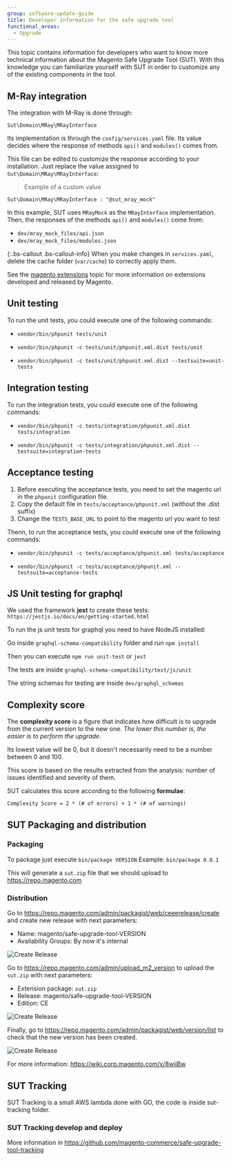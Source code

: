 ```yaml
---
group: software-update-guide
title: Developer information for the safe upgrade tool
functional_areas:
  - Upgrade
---
```


This topic contains information for developers who want to know more technical information about the Magento Safe Upgrade Tool (SUT). With this knowledge you can familiarize yourself with SUT in order to customize any of the existing components in the tool.

## M-Ray integration

The integration with M-Ray is done through:

`Sut\Domain\MRay\MRayInterface`

Its implementation is through the `config/services.yaml` file. Its value decides where the response of methods `api()` and `modules()` comes from.

This file can be edited to customize the response according to your installation. Just replace the value assigned to `Sut\Domain\MRay\MRayInterface`:

> Example of a custom value

`Sut\Domain\MRay\MRayInterface : "@sut_mray_mock"`

In this example, SUT uses `MRayMock` as the `MRayInterface` implementation. Then, the responses of the methods `api()` and `modules()` come 
from:

- `dev/mray_mock_files/api.json`
- `dev/mray_mock_files/modules.json`

{:.bs-callout .bs-callout-info}
When you make changes in `services.yaml`, delete the cache folder (`var/cache`) to correctly apply them.

See the [magento extensions](https://docs.magento.com/user-guide/magento/magento-extensions.html) topic for more information on extensions developed and released by Magento.

## Unit testing

To run the unit tests, you could execute one of the following commands:

- `vendor/bin/phpunit tests/unit`

- `vendor/bin/phpunit -c tests/unit/phpunit.xml.dist tests/unit`

- `vendor/bin/phpunit -c tests/unit/phpunit.xml.dist --testsuite=unit-tests`

## Integration testing

To run the integration tests, you could execute one of the following commands:

- `vendor/bin/phpunit -c tests/integration/phpunit.xml.dist tests/integration`

- `vendor/bin/phpunit -c tests/integration/phpunit.xml.dist --testsuite=integration-tests`

## Acceptance testing

1. Before executing the acceptance tests, you need to set the magento url in the `phpunit` configuration file.
1. Copy the default file in `tests/acceptance/phpunit.xml` (without the .dist suffix)
1. Change the `TESTS_BASE_URL` to point to the magento url you want to test

Thenn, to run the acceptance tests, you could execute one of the following commands:

- `vendor/bin/phpunit -c tests/acceptance/phpunit.xml tests/acceptance`

- `vendor/bin/phpunit -c tests/acceptance/phpunit.xml --testsuite=acceptance-tests`

## JS Unit testing for graphql

We used the framework **jest** to create these tests: 
`https://jestjs.io/docs/en/getting-started.html`

To run the js unit tests for graphql you need to have NodeJS installed:

Go inside `graphql-schema-compatibility` folder and run `npm install` 

Then you can execute `npm run unit-test` or `jest`

The tests are inside `graphql-schema-compatibility/test/js/unit`

The string schemas for testing are inside `dev/graphql_schemas`

## Complexity score

The **complexity score** is a figure that indicates how difficult is to upgrade from the current version to the new one. 
*The lower this number is, the easier is to perform the upgrade*. 

Its lowest value will be 0, but it doesn't necessarily need to be a number between 0 and 100.

This score is based on the results extracted from the analysis: number of issues identified and severity of them.

SUT calculates this score according to the following **formulae**: 

``Complexity Score = 2 * (# of errors) + 1 * (# of warnings)``

## SUT Packaging and distribution

### Packaging
To package just execute
``
bin/package VERSION
``
Example:
``
bin/package 0.0.1
``

This will generate a `sut.zip` file that we should upload to https://repo.magento.com

### Distribution

Go to https://repo.magento.com/admin/packagist/web/ceeerelease/create and create new release with next parameters:

 - Name: magento/safe-upgrade-tool-VERSION
 - Availability Groups: By now it's internal

![Create Release](images/createrelease.png)

Go to https://repo.magento.com/admin/upload_m2_version to upload the `sut.zip` with next parameters:

 - Extension package: `sut.zip`
 - Release: magento/safe-upgrade-tool-VERSION
 - Edition: CE

![Create Release](images/uploadversion.png)

Finally, go to https://repo.magento.com/admin/packagist/web/version/list to check that the new version has been created.

![Create Release](images/versions.png)


For more information: https://wiki.corp.magento.com/x/8wiiBw

## SUT Tracking

SUT Tracking is a small AWS lambda done with GO, the code is inside sut-tracking folder.

### SUT Tracking develop and deploy

More information in https://github.com/magento-commerce/safe-upgrade-tool-tracking
